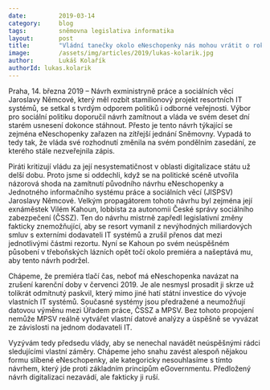 ```yaml
---
date:         2019-03-14
category:     blog
tags:         sněmovna legislativa informatika
layout:       post
title:        "Vládní tanečky okolo eNeschopenky nás mohou vrátit o rok a půl zpátky. Vládo, nevyhazuj miliony oknem! "
image:        /assets/img/articles/2019/lukas-kolarik.jpg
author:       Lukáš Kolařík
authorId: lukas.kolarik
---
```


Praha, 14. března 2019 – Návrh exministryně práce a sociálních věcí Jaroslavy Němcové, který měl rozbít stamilionový projekt resortních IT systémů, se setkal s tvrdým odporem politiků i odborné veřejnosti. Výbor pro sociální politiku doporučil návrh zamítnout a vláda ve svém deset dní starém usnesení dokonce stáhnout. Přesto je tento návrh týkající se zejména eNeschopenky zařazen na zítřejší jednání Sněmovny. Vypadá to tedy tak, že vláda své rozhodnutí změnila na svém pondělním zasedání, ze kterého stále nezveřejnila zápis.

Piráti kritizují vládu za její nesystematičnost v oblasti digitalizace státu už delší dobu. Proto jsme si oddechli, když se na politické scéně utvořila názorová shoda na zamítnutí původního návrhu eNeschopenky a Jednotného informačního systému práce a sociálních věcí (JISPSV) Jaroslavy Němcové. Velkým propagátorem tohoto návrhu byl zejména její exnáměstek Vilém Kahoun, lobbista za autonomii České správy sociálního zabezpečení (ČSSZ). Ten do návrhu mistrně zapředl legislativní změny fakticky znemožňující, aby se resort vymanil z nevýhodných miliardových smluv s externími dodavateli IT systémů a zrušil přenos dat mezi jednotlivými částmi rezortu. Nyní se Kahoun po svém neúspěšném působení v třeboňských lázních opět točí okolo premiéra a našeptává mu, aby tento návrh podržel. 

Chápeme, že premiéra tlačí čas, neboť má eNeschopenka navázat na zrušení karenční doby v červenci 2019. Je ale nesmysl prosadit ji skrze už tolikrát odmítnutý paskvil, který mimo jiné hatí státní investice do vývoje vlastních IT systémů. Současné systémy jsou předražené a neumožňují datovou výměnu mezi Úřadem práce, ČSSZ a MPSV. Bez tohoto propojení nemůže MPSV reálně vytvářet vlastní datové analýzy a úspěšně se vyvázat ze závislosti na jednom dodavateli IT. 

Vyzývám tedy předsedu vlády, aby se nenechal navádět neúspěšnými rádci sledujícími vlastní záměry. Chápeme jeho snahu zavést alespoň nějakou formu slíbené eNeschopenky, ale kategoricky nesouhlasíme s tímto návrhem, který jde proti základním principům eGovernmentu. Předložený návrh digitalizaci nezavádí, ale fakticky ji ruší. 


